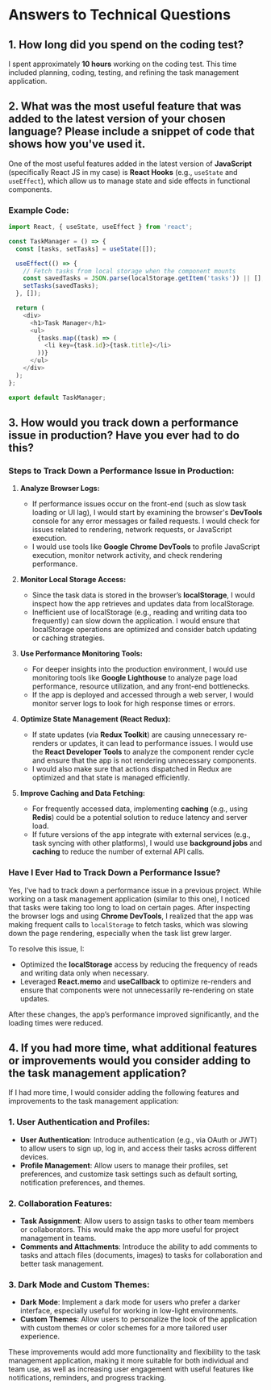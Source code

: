 # Answers to Technical Questions

## 1. How long did you spend on the coding test?

I spent approximately **10 hours** working on the coding test. This time included planning, coding, testing, and refining the task management application.

## 2. What was the most useful feature that was added to the latest version of your chosen language? Please include a snippet of code that shows how you've used it.

One of the most useful features added in the latest version of **JavaScript** (specifically React JS in my case) is **React Hooks** (e.g., `useState` and `useEffect`), which allow us to manage state and side effects in functional components.

### Example Code:

```javascript
import React, { useState, useEffect } from 'react';

const TaskManager = () => {
  const [tasks, setTasks] = useState([]);

  useEffect(() => {
    // Fetch tasks from local storage when the component mounts
    const savedTasks = JSON.parse(localStorage.getItem('tasks')) || [];
    setTasks(savedTasks);
  }, []);

  return (
    <div>
      <h1>Task Manager</h1>
      <ul>
        {tasks.map((task) => (
          <li key={task.id}>{task.title}</li>
        ))}
      </ul>
    </div>
  );
};

export default TaskManager;
```

## 3. How would you track down a performance issue in production? Have you ever had to do this?

### Steps to Track Down a Performance Issue in Production:

1. **Analyze Browser Logs:**
   - If performance issues occur on the front-end (such as slow task loading or UI lag), I would start by examining the browser's **DevTools** console for any error messages or failed requests. I would check for issues related to rendering, network requests, or JavaScript execution.
   - I would use tools like **Google Chrome DevTools** to profile JavaScript execution, monitor network activity, and check rendering performance.

2. **Monitor Local Storage Access:**
   - Since the task data is stored in the browser’s **localStorage**, I would inspect how the app retrieves and updates data from localStorage.
   - Inefficient use of localStorage (e.g., reading and writing data too frequently) can slow down the application. I would ensure that localStorage operations are optimized and consider batch updating or caching strategies.

3. **Use Performance Monitoring Tools:**
   - For deeper insights into the production environment, I would use monitoring tools like **Google Lighthouse** to analyze page load performance, resource utilization, and any front-end bottlenecks.
   - If the app is deployed and accessed through a web server, I would monitor server logs to look for high response times or errors.

4. **Optimize State Management (React Redux):**
   - If state updates (via **Redux Toolkit**) are causing unnecessary re-renders or updates, it can lead to performance issues. I would use the **React Developer Tools** to analyze the component render cycle and ensure that the app is not rendering unnecessary components.
   - I would also make sure that actions dispatched in Redux are optimized and that state is managed efficiently.

5. **Improve Caching and Data Fetching:**
   - For frequently accessed data, implementing **caching** (e.g., using **Redis**) could be a potential solution to reduce latency and server load.
   - If future versions of the app integrate with external services (e.g., task syncing with other platforms), I would use **background jobs** and **caching** to reduce the number of external API calls.

### Have I Ever Had to Track Down a Performance Issue?

Yes, I’ve had to track down a performance issue in a previous project. While working on a task management application (similar to this one), I noticed that tasks were taking too long to load on certain pages. After inspecting the browser logs and using **Chrome DevTools**, I realized that the app was making frequent calls to `localStorage` to fetch tasks, which was slowing down the page rendering, especially when the task list grew larger.

To resolve this issue, I:
- Optimized the **localStorage** access by reducing the frequency of reads and writing data only when necessary.
- Leveraged **React.memo** and **useCallback** to optimize re-renders and ensure that components were not unnecessarily re-rendering on state updates.

After these changes, the app’s performance improved significantly, and the loading times were reduced.

## 4. If you had more time, what additional features or improvements would you consider adding to the task management application?

If I had more time, I would consider adding the following features and improvements to the task management application:

### 1. **User Authentication and Profiles:**
   - **User Authentication**: Introduce authentication (e.g., via OAuth or JWT) to allow users to sign up, log in, and access their tasks across different devices.
   - **Profile Management**: Allow users to manage their profiles, set preferences, and customize task settings such as default sorting, notification preferences, and themes.

### 2. **Collaboration Features:**
   - **Task Assignment**: Allow users to assign tasks to other team members or collaborators. This would make the app more useful for project management in teams.
   - **Comments and Attachments**: Introduce the ability to add comments to tasks and attach files (documents, images) to tasks for collaboration and better task management.
   
### 3. **Dark Mode and Custom Themes:**
   - **Dark Mode**: Implement a dark mode for users who prefer a darker interface, especially useful for working in low-light environments.
   - **Custom Themes**: Allow users to personalize the look of the application with custom themes or color schemes for a more tailored user experience.

These improvements would add more functionality and flexibility to the task management application, making it more suitable for both individual and team use, as well as increasing user engagement with useful features like notifications, reminders, and progress tracking.


